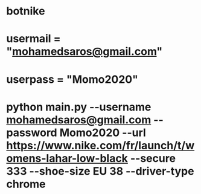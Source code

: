 # botnike
# usermail = "mohamedsaros@gmail.com"
# userpass = "Momo2020"
# python main.py --username mohamedsaros@gmail.com --password Momo2020 --url https://www.nike.com/fr/launch/t/womens-lahar-low-black --secure 333 --shoe-size EU 38 --driver-type chrome
